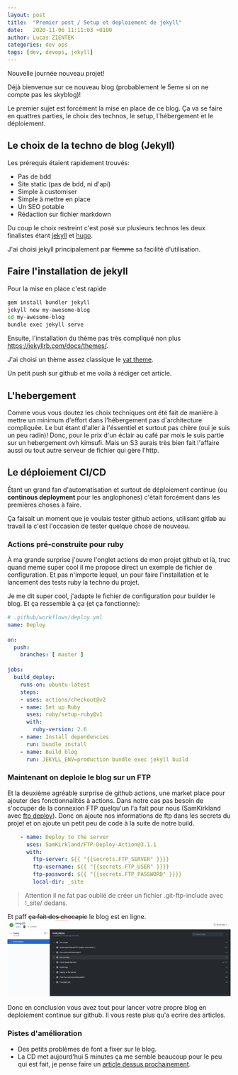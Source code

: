 ```yaml
---
layout: post
title:  "Premier post / Setup et deploiement de jekyll"
date:   2020-11-06 11:11:03 +0100
author: Lucas ZIENTEK
categories: dev ops
tags: [dev, devops, jekyll]
---
```

Nouvelle journée nouveau projet!

Déjà bienvenue sur ce nouveau blog (probablement le 5eme si on ne compte pas les skyblog)!

Le premier sujet est forcément la mise en place de ce blog. Ça va se faire en quattres parties, le choix des technos, le setup, l'hébergement et le déploiement.

## Le choix de la techno de blog (Jekyll)  

Les prérequis étaient rapidement trouvés:  

* Pas de bdd
* Site static (pas de bdd, ni d'api)
* Simple à customiser
* Simple à mettre en place 
* Un SEO potable
* Rédaction sur fichier markdown

Du coup le choix restreint c'est posé sur plusieurs technos les deux finalistes étant [jekyll](https://jekyllrb.com/) et [hugo](https://gohugo.io/).

J'ai choisi jekyll principalement par ~~flemme~~ sa facilité d'utilisation.

## Faire l'installation de jekyll

Pour la mise en place c'est rapide 
```bash
gem install bundler jekyll
jekyll new my-awesome-blog
cd my-awesome-blog
bundle exec jekyll serve
```

Ensuite, l'installation du thème pas très compliqué non plus https://jekyllrb.com/docs/themes/.

J'ai choisi un thème assez classique le [yat theme](https://github.com/jeffreytse/jekyll-theme-yat).

Un petit push sur github et me voila à rédiger cet article.

## L'hebergement

Comme vous vous doutez les choix techniques ont été fait de manière à mettre un minimum d'effort dans l'hébergement pas d'architecture compliquée. Le but étant d'aller à l'éssentiel et surtout pas chère (oui je suis un peu radin)! Donc, pour le prix d'un éclair au café par mois le suis partie sur un hebergement ovh kimsufi. Mais un S3 aurais très bien fait l'affaire aussi ou tout autre serveur de fichier qui gère l'http.

## Le déploiement CI/CD
Étant un grand fan d'automatisation et surtout de déploiement continue (ou __continous deployment__ pour les anglophones) c'était forcément dans les premières choses à faire.

Ça faisait un moment que je voulais tester github actions, utilisant gitlab au travail la c'est l'occasion de tester quelque chose de nouveau.

### Actions pré-construite pour ruby
À ma grande surprise j'ouvre l'onglet actions de mon projet github et là, truc quand meme super cool il me propose direct un exemple de fichier de configuration. Et pas n'importe lequel, un pour faire l'installation et le lancement des tests ruby la techno du projet.

Je me dit super cool, j'adapte le fichier de configuration pour builder le blog. Et ça ressemble à ça (et ça fonctionne):

```yaml
# .github/workflows/deploy.yml
name: Deploy

on:
  push:
    branches: [ master ]

jobs:
  build_deploy:
    runs-on: ubuntu-latest
    steps:
    - uses: actions/checkout@v2
    - name: Set up Ruby
      uses: ruby/setup-ruby@v1
      with:
        ruby-version: 2.6
    - name: Install dependencies
      run: bundle install
    - name: Build blog
      run: JEKYLL_ENV=production bundle exec jekyll build
```

### Maintenant on deploie le blog sur un FTP

Et la deuxième agréable surprise de github actions, une market place pour ajouter des fonctionnalités à actions. Dans notre cas pas besoin de s'occuper de la connexion FTP quelqu'un l'a fait pour nous (SamKirkland avec [ftp deploy](https://github.com/marketplace/actions/ftp-deploy)).
Donc on ajoute nos informations de ftp dans les secrets du projet et on ajoute un petit peu de code à la suite de notre build.

```yaml
    - name: Deploy to the server
      uses: SamKirkland/FTP-Deploy-Action@3.1.1
      with:
        ftp-server: ${{ "{{secrets.FTP_SERVER" }}}}
        ftp-username: ${{ "{{secrets.FTP_USER" }}}}
        ftp-password: ${{ "{{secrets.FTP_PASSWORD" }}}}
        local-dir: _site
```

> Attention il ne fat pas oublié de créer un fichier .git-ftp-include avec !_site/ dedans.

Et paff ~~ça fait des chocapic~~ le blog est en ligne.  
![Screenshot github actions](/assets/img/github_actions.png)


Donc en conclusion vous avez tout pour lancer votre propre blog en deploiement continue sur github. Il vous reste plus qu'a ecrire des articles.

### Pistes d'amélioration 
* Des petits problèmes de font a fixer sur le blog.
* La CD met aujourd'hui 5 minutes ça me semble beaucoup pour le peu qui est fait, je pense faire un [article dessus prochainement](https://lzientek.fr/ops/2020/11/09/improve-actions-speed.html).